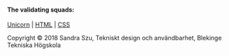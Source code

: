 #### The validating squads:
[Unicorn][1] | [HTML][2] | [CSS][3]

[1]: http://validator.w3.org/unicorn/check?ucn_uri=referer&amp;ucn_task=conformance "Unicorn"
[2]: http://validator.w3.org/check/referer                                          "HTML"
[3]: http://jigsaw.w3.org/css-validator/check/referer                               "CSS"


Copyright &copy; 2018 Sandra Szu, Tekniskt design och användbarhet, Blekinge Tekniska Högskola
